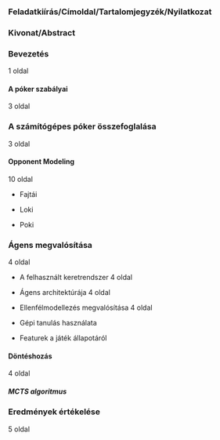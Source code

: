 
### Feladatkiírás/Címoldal/Tartalomjegyzék/Nyilatkozat

### Kivonat/Abstract

### Bevezetés
 1 oldal 

#### A póker szabályai
 3 oldal 

### A számítógépes póker összefoglalása
 3 oldal 

#### Opponent Modeling
 10 oldal 

- Fajtái

- Loki

- Poki

### Ágens megvalósítása
 4 oldal 

- A felhasznált keretrendszer
 4 oldal 

- Ágens architektúrája
 4 oldal 

- Ellenfélmodellezés megvalósítása
 4 oldal 

- Gépi tanulás használata

- Featurek a játék állapotáról

#### Döntéshozás
 4 oldal 

##### MCTS algoritmus

### Eredmények értékelése
 5 oldal 

